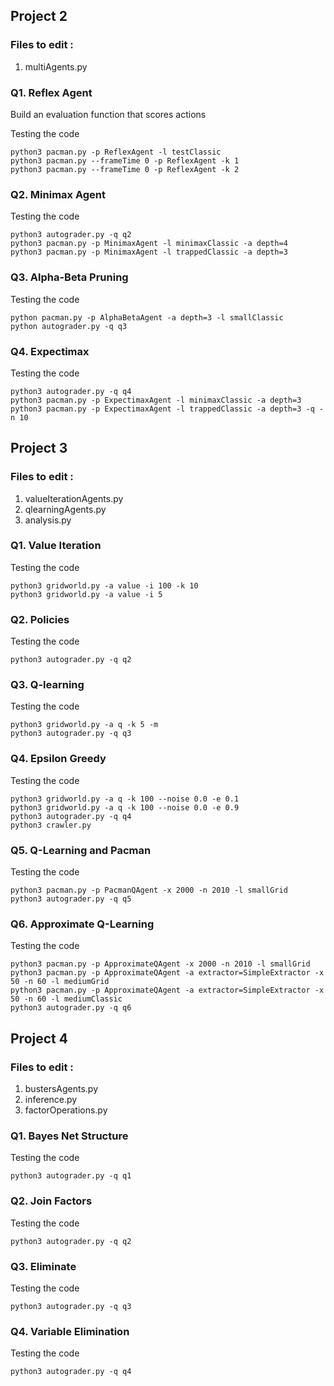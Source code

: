 ## Project 2 

### Files to edit :
1. multiAgents.py

### Q1. Reflex Agent
Build an evaluation function that scores actions

Testing the code
```
python3 pacman.py -p ReflexAgent -l testClassic
python3 pacman.py --frameTime 0 -p ReflexAgent -k 1
python3 pacman.py --frameTime 0 -p ReflexAgent -k 2
```

### Q2. Minimax Agent

Testing the code
```
python3 autograder.py -q q2
python3 pacman.py -p MinimaxAgent -l minimaxClassic -a depth=4
python3 pacman.py -p MinimaxAgent -l trappedClassic -a depth=3
``` 

### Q3. Alpha-Beta Pruning

Testing the code
```
python pacman.py -p AlphaBetaAgent -a depth=3 -l smallClassic
python autograder.py -q q3
``` 

### Q4. Expectimax

Testing the code
```
python3 autograder.py -q q4
python3 pacman.py -p ExpectimaxAgent -l minimaxClassic -a depth=3
python3 pacman.py -p ExpectimaxAgent -l trappedClassic -a depth=3 -q -n 10
```

## Project 3 

### Files to edit :
1. valueIterationAgents.py
2. qlearningAgents.py
3. analysis.py

### Q1. Value Iteration

Testing the code
```
python3 gridworld.py -a value -i 100 -k 10
python3 gridworld.py -a value -i 5
```

### Q2. Policies

Testing the code
```
python3 autograder.py -q q2
```

### Q3. Q-learning

Testing the code
```
python3 gridworld.py -a q -k 5 -m
python3 autograder.py -q q3
```

### Q4. Epsilon Greedy

Testing the code
```
python3 gridworld.py -a q -k 100 --noise 0.0 -e 0.1
python3 gridworld.py -a q -k 100 --noise 0.0 -e 0.9
python3 autograder.py -q q4
python3 crawler.py
```

### Q5. Q-Learning and Pacman

Testing the code
```
python3 pacman.py -p PacmanQAgent -x 2000 -n 2010 -l smallGrid
python3 autograder.py -q q5
```

### Q6. Approximate Q-Learning

Testing the code
```
python3 pacman.py -p ApproximateQAgent -x 2000 -n 2010 -l smallGrid
python3 pacman.py -p ApproximateQAgent -a extractor=SimpleExtractor -x 50 -n 60 -l mediumGrid
python3 pacman.py -p ApproximateQAgent -a extractor=SimpleExtractor -x 50 -n 60 -l mediumClassic
python3 autograder.py -q q6
```

## Project 4 

### Files to edit : 
1. bustersAgents.py 
2. inference.py
3. factorOperations.py

### Q1. Bayes Net Structure

Testing the code
```
python3 autograder.py -q q1
```

### Q2. Join Factors

Testing the code
```
python3 autograder.py -q q2
```

### Q3. Eliminate

Testing the code
```
python3 autograder.py -q q3
```

### Q4. Variable Elimination

Testing the code
```
python3 autograder.py -q q4
```

